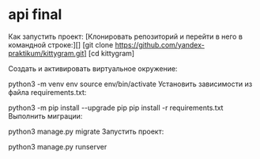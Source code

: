 # api final

Как запустить проект:
[Клонировать репозиторий и перейти в него в командной строке:][]
[git clone https://github.com/yandex-praktikum/kittygram.git]
[cd kittygram]

Cоздать и активировать виртуальное окружение:

python3 -m venv env
source env/bin/activate
Установить зависимости из файла requirements.txt:

python3 -m pip install --upgrade pip
pip install -r requirements.txt
Выполнить миграции:

python3 manage.py migrate
Запустить проект:

python3 manage.py runserver